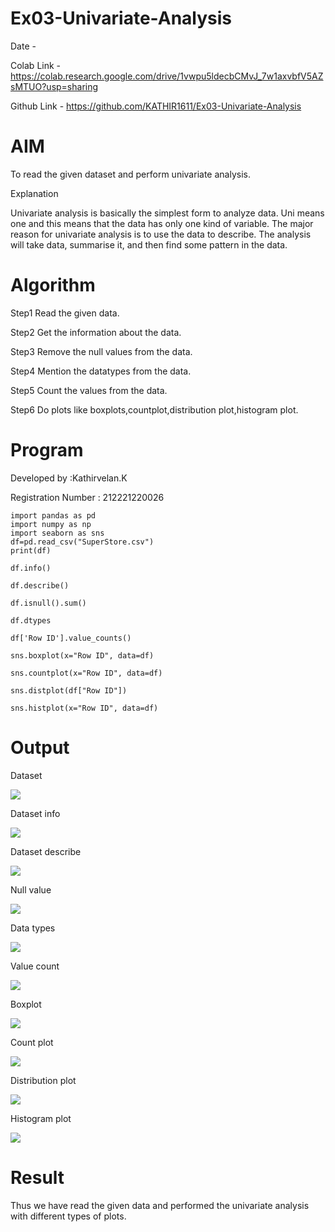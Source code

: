 # Ex03-Univariate-Analysis

Date - 

Colab Link - https://colab.research.google.com/drive/1vwpu5ldecbCMvJ_7w1axvbfV5AZsMTUO?usp=sharing

Github Link - https://github.com/KATHIR1611/Ex03-Univariate-Analysis

# AIM

  To read the given dataset and perform univariate analysis.

Explanation

  Univariate analysis is basically the simplest form to analyze data. Uni means one and this means that the data has only one kind of variable. The major reason for univariate analysis is to use the data to describe. The analysis will take data, summarise it, and then find some pattern in the data.

# Algorithm

Step1
Read the given data.

Step2
Get the information about the data.

Step3
Remove the null values from the data.

Step4
Mention the datatypes from the data.

Step5
Count the values from the data.

Step6
Do plots like boxplots,countplot,distribution plot,histogram plot.

# Program


Developed by :Kathirvelan.K

Registration Number : 212221220026

```
import pandas as pd
import numpy as np
import seaborn as sns
df=pd.read_csv("SuperStore.csv")
print(df)

df.info()

df.describe()

df.isnull().sum()

df.dtypes

df['Row ID'].value_counts()

sns.boxplot(x="Row ID", data=df)

sns.countplot(x="Row ID", data=df)

sns.distplot(df["Row ID"])

sns.histplot(x="Row ID", data=df)
```
# Output

Dataset

![](https://github.com/KATHIR1611/Ex03-Univariate-Analysis/blob/main/ds%201.png)

Dataset info

![](https://github.com/KATHIR1611/Ex03-Univariate-Analysis/blob/main/ds%202.png)

Dataset describe

![](https://github.com/KATHIR1611/Ex03-Univariate-Analysis/blob/main/ds%203.png)

Null value

![](https://github.com/KATHIR1611/Ex03-Univariate-Analysis/blob/main/ds%204.png)

Data types

![](https://github.com/KATHIR1611/Ex03-Univariate-Analysis/blob/main/ds%205.png)

Value count

![](https://github.com/KATHIR1611/Ex03-Univariate-Analysis/blob/main/ds%206.png)

Boxplot

![](https://github.com/KATHIR1611/Ex03-Univariate-Analysis/blob/main/ds%207.png)

Count plot

![](https://github.com/KATHIR1611/Ex03-Univariate-Analysis/blob/main/ds%208.png)

Distribution plot

![](https://github.com/KATHIR1611/Ex03-Univariate-Analysis/blob/main/ds%209.png)

Histogram plot

![](https://github.com/KATHIR1611/Ex03-Univariate-Analysis/blob/main/ds%2010.png)

# Result

  Thus we have read the given data and performed the univariate analysis with different types of plots.


